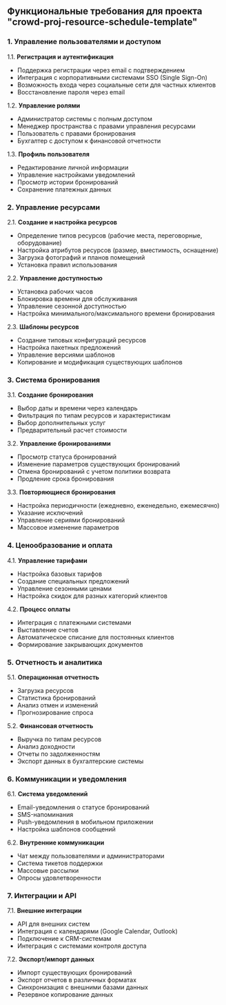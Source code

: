 ## Функциональные требования для проекта "crowd-proj-resource-schedule-template"

### 1. Управление пользователями и доступом

1.1. **Регистрация и аутентификация**
- Поддержка регистрации через email с подтверждением
- Интеграция с корпоративными системами SSO (Single Sign-On)
- Возможность входа через социальные сети для частных клиентов
- Восстановление пароля через email

1.2. **Управление ролями**
- Администратор системы с полным доступом
- Менеджер пространства с правами управления ресурсами
- Пользователь с правами бронирования
- Бухгалтер с доступом к финансовой отчетности

1.3. **Профиль пользователя**
- Редактирование личной информации
- Управление настройками уведомлений
- Просмотр истории бронирований
- Сохранение платежных данных

### 2. Управление ресурсами

2.1. **Создание и настройка ресурсов**
- Определение типов ресурсов (рабочие места, переговорные, оборудование)
- Настройка атрибутов ресурсов (размер, вместимость, оснащение)
- Загрузка фотографий и планов помещений
- Установка правил использования

2.2. **Управление доступностью**
- Установка рабочих часов
- Блокировка времени для обслуживания
- Управление сезонной доступностью
- Настройка минимального/максимального времени бронирования

2.3. **Шаблоны ресурсов**
- Создание типовых конфигураций ресурсов
- Настройка пакетных предложений
- Управление версиями шаблонов
- Копирование и модификация существующих шаблонов

### 3. Система бронирования

3.1. **Создание бронирования**
- Выбор даты и времени через календарь
- Фильтрация по типам ресурсов и характеристикам
- Выбор дополнительных услуг
- Предварительный расчет стоимости

3.2. **Управление бронированиями**
- Просмотр статуса бронирований
- Изменение параметров существующих бронирований
- Отмена бронирований с учетом политики возврата
- Продление срока бронирования

3.3. **Повторяющиеся бронирования**
- Настройка периодичности (ежедневно, еженедельно, ежемесячно)
- Указание исключений
- Управление сериями бронирований
- Массовое изменение параметров

### 4. Ценообразование и оплата

4.1. **Управление тарифами**
- Настройка базовых тарифов
- Создание специальных предложений
- Управление сезонными ценами
- Настройка скидок для разных категорий клиентов

4.2. **Процесс оплаты**
- Интеграция с платежными системами
- Выставление счетов
- Автоматическое списание для постоянных клиентов
- Формирование закрывающих документов

### 5. Отчетность и аналитика

5.1. **Операционная отчетность**
- Загрузка ресурсов
- Статистика бронирований
- Анализ отмен и изменений
- Прогнозирование спроса

5.2. **Финансовая отчетность**
- Выручка по типам ресурсов
- Анализ доходности
- Отчеты по задолженностям
- Экспорт данных в бухгалтерские системы

### 6. Коммуникации и уведомления

6.1. **Система уведомлений**
- Email-уведомления о статусе бронирований
- SMS-напоминания
- Push-уведомления в мобильном приложении
- Настройка шаблонов сообщений

6.2. **Внутренние коммуникации**
- Чат между пользователями и администраторами
- Система тикетов поддержки
- Массовые рассылки
- Опросы удовлетворенности

### 7. Интеграции и API

7.1. **Внешние интеграции**
- API для внешних систем
- Интеграция с календарями (Google Calendar, Outlook)
- Подключение к CRM-системам
- Интеграция с системами контроля доступа

7.2. **Экспорт/импорт данных**
- Импорт существующих бронирований
- Экспорт отчетов в различных форматах
- Синхронизация с внешними базами данных
- Резервное копирование данных